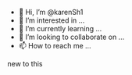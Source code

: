 - 👋 Hi, I’m @karenSh1
- 👀 I’m interested in ...
- 🌱 I’m currently learning ...
- 💞️ I’m looking to collaborate on ...
- 📫 How to reach me ...

<!---
karenSh1/karenSh1 is a ✨ special ✨ repository because its `README.md` (this file) appears on your GitHub profile.
You can click the Preview link to take a look at your changes.
---> new to this 
